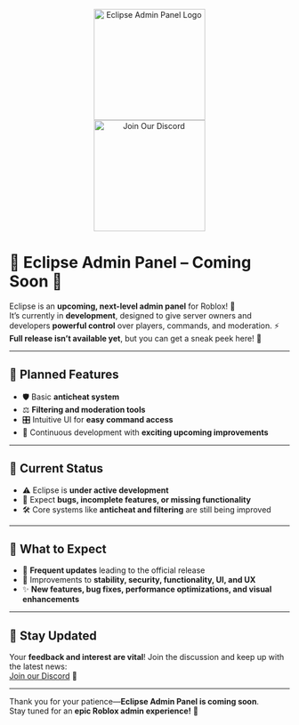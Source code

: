 <p align="center">
  <img src="https://i.imgur.com/09KdqWl.png" alt="Eclipse Admin Panel Logo" width="200"/>
  <br>
  <a href="https://discord.gg/VA6u323rrM">
    <img src="https://i.imgur.com/dImdjny.png" alt="Join Our Discord" width="200" height="200"/>
  </a>
</p>

# 🌌 Eclipse Admin Panel – Coming Soon 🌌

Eclipse is an **upcoming, next-level admin panel** for Roblox! 🚀  
It’s currently in **development**, designed to give server owners and developers **powerful control** over players, commands, and moderation. ⚡  
**Full release isn’t available yet**, but you can get a sneak peek here! 👀

---

## 🔹 Planned Features
- 🛡️ Basic **anticheat system**
- ⚖️ **Filtering and moderation tools**
- 🎛️ Intuitive UI for **easy command access**
- 🔄 Continuous development with **exciting upcoming improvements**

---

## 🔹 Current Status
- ⚠️ Eclipse is **under active development**  
- 🐛 Expect **bugs, incomplete features, or missing functionality**  
- 🛠️ Core systems like **anticheat and filtering** are still being improved

---

## 🔹 What to Expect
- 🔔 **Frequent updates** leading to the official release  
- 💪 Improvements to **stability, security, functionality, UI, and UX**  
- ✨ **New features, bug fixes, performance optimizations, and visual enhancements**

---

## 🔹 Stay Updated
Your **feedback and interest are vital**! Join the discussion and keep up with the latest news:  
[Join our Discord](https://discord.gg/VA6u323rrM) 💬  

---

Thank you for your patience—**Eclipse Admin Panel is coming soon**.  
Stay tuned for an **epic Roblox admin experience!** 🌟

